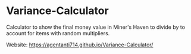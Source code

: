 # Variance-Calculator
Calculator to show the final money value in Miner's Haven to divide by to account for items with random multipliers.

Website: https://agentanti714.github.io/Variance-Calculator/
